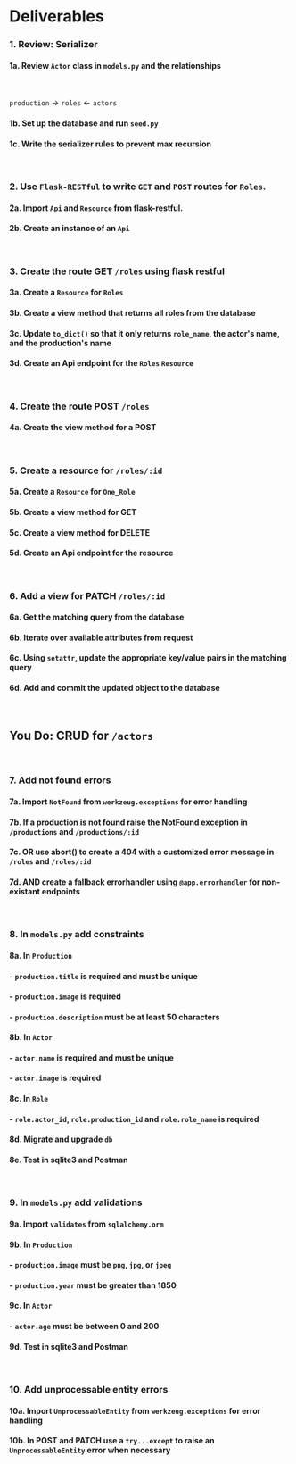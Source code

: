 # Deliverables

### 1. Review: Serializer
#### 1a. Review `Actor` class in `models.py` and the relationships 
<br />

`production` -> `roles` <- `actors`
#### 1b. Set up the database and run `seed.py`
#### 1c. Write the serializer rules to prevent max recursion

<br />

### 2. Use `Flask-RESTful` to write `GET` and `POST` routes for `Roles`.
#### 2a. Import `Api` and `Resource` from flask-restful.
#### 2b. Create an instance of an `Api`

<br />

### 3. Create the route GET `/roles` using flask restful
#### 3a. Create a `Resource` for `Roles`
#### 3b. Create a view method that returns all roles from the database
#### 3c. Update `to_dict()` so that it only returns `role_name`, the actor's name, and the production's name
#### 3d. Create an Api endpoint for the `Roles` `Resource`
<br />

### 4. Create the route POST `/roles`
#### 4a. Create the view method for a POST
<br />

### 5. Create a resource for `/roles/:id`
#### 5a. Create a `Resource` for `One_Role`
#### 5b. Create a view method for GET
#### 5c. Create a view method for DELETE
#### 5d. Create an Api endpoint for the resource
<br />

### 6. Add a view for PATCH `/roles/:id`
#### 6a. Get the matching query from the database
#### 6b. Iterate over available attributes from request
#### 6c. Using `setattr`, update the appropriate key/value pairs in the matching query
#### 6d. Add and commit the updated object to the database
<br />

## You Do: CRUD for `/actors`

<br />

### 7. Add not found errors 
#### 7a. Import `NotFound` from `werkzeug.exceptions` for error handling
#### 7b. If a production is not found raise the NotFound exception in `/productions` and `/productions/:id`
#### 7c. OR use abort() to create a 404 with a customized error message in `/roles` and `/roles/:id`
#### 7d. AND create a fallback errorhandler using `@app.errorhandler` for non-existant endpoints

<br />

### 8. In `models.py` add constraints
#### 8a. In `Production`
#### - `production.title` is required and must be unique
#### - `production.image` is required
#### - `production.description` must be at least 50 characters
#### 8b. In `Actor`
#### - `actor.name` is required and must be unique
#### - `actor.image` is required
#### 8c. In `Role`
#### - `role.actor_id`, `role.production_id` and `role.role_name` is required
#### 8d. Migrate and upgrade `db`
#### 8e. Test in sqlite3 and Postman

<br />

### 9. In `models.py` add validations
#### 9a. Import `validates` from `sqlalchemy.orm`
#### 9b. In `Production`
#### - `production.image` must be `png`, `jpg`, or `jpeg`
#### - `production.year` must be greater than 1850
#### 9c. In `Actor`
#### - `actor.age` must be between 0 and 200
#### 9d. Test in sqlite3 and Postman

<br />

### 10. Add unprocessable entity errors
#### 10a. Import `UnprocessableEntity` from `werkzeug.exceptions` for error handling
#### 10b. In POST and PATCH use a `try...except` to raise an `UnprocessableEntity` error when necessary
